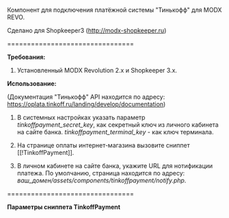Компонент для подключения платёжной системы "Тинькофф" для MODX REVO.

Сделано для Shopkeeper3 (http://modx-shopkeeper.ru)

================================

**Требования:**

1) Установленный MODX Revolution 2.x и Shopkeeper 3.x.


**Использование:**

(Документация "Тинькофф" API находится по адресу: https://oplata.tinkoff.ru/landing/develop/documentation)

1) В системных настройках указать параметр _tinkoffpayment_secret_key_, как секретный ключ из личного кабинета на сайте банка. _tinkoffpayment_terminal_key_ - как ключ терминала.

2) На странице оплаты интернет-магазина вызовите сниппет [[!TinkoffPayment]].

3) В личном кабинете на сайте банка, укажите URL для нотификации платежа. По умолчанию, страница находится по адресу: _ваш_домен/assets/components/tinkoffpayment/notify.php_.

================================

**Параметры сниппета TinkoffPayment**

